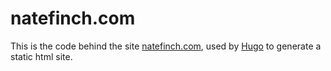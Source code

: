 natefinch.com
===

This is the code behind the site [natefinch.com](http://natefinch.com), used by
[Hugo](http://gohugo.io) to generate a static html site.
